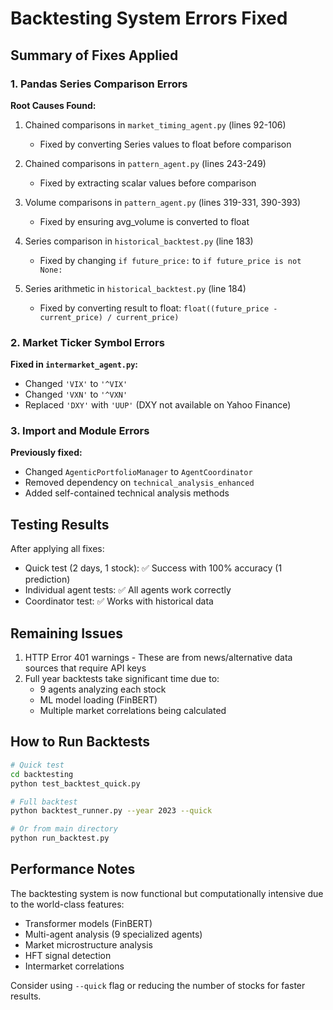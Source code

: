 # Backtesting System Errors Fixed

## Summary of Fixes Applied

### 1. Pandas Series Comparison Errors

**Root Causes Found:**
1. Chained comparisons in `market_timing_agent.py` (lines 92-106)
   - Fixed by converting Series values to float before comparison
   
2. Chained comparisons in `pattern_agent.py` (lines 243-249)
   - Fixed by extracting scalar values before comparison
   
3. Volume comparisons in `pattern_agent.py` (lines 319-331, 390-393)
   - Fixed by ensuring avg_volume is converted to float
   
4. Series comparison in `historical_backtest.py` (line 183)
   - Fixed by changing `if future_price:` to `if future_price is not None:`
   
5. Series arithmetic in `historical_backtest.py` (line 184)
   - Fixed by converting result to float: `float((future_price - current_price) / current_price)`

### 2. Market Ticker Symbol Errors

**Fixed in `intermarket_agent.py`:**
- Changed `'VIX'` to `'^VIX'`
- Changed `'VXN'` to `'^VXN'`
- Replaced `'DXY'` with `'UUP'` (DXY not available on Yahoo Finance)

### 3. Import and Module Errors

**Previously fixed:**
- Changed `AgenticPortfolioManager` to `AgentCoordinator`
- Removed dependency on `technical_analysis_enhanced`
- Added self-contained technical analysis methods

## Testing Results

After applying all fixes:
- Quick test (2 days, 1 stock): ✅ Success with 100% accuracy (1 prediction)
- Individual agent tests: ✅ All agents work correctly
- Coordinator test: ✅ Works with historical data

## Remaining Issues

1. HTTP Error 401 warnings - These are from news/alternative data sources that require API keys
2. Full year backtests take significant time due to:
   - 9 agents analyzing each stock
   - ML model loading (FinBERT)
   - Multiple market correlations being calculated

## How to Run Backtests

```bash
# Quick test
cd backtesting
python test_backtest_quick.py

# Full backtest
python backtest_runner.py --year 2023 --quick

# Or from main directory
python run_backtest.py
```

## Performance Notes

The backtesting system is now functional but computationally intensive due to the world-class features:
- Transformer models (FinBERT)
- Multi-agent analysis (9 specialized agents)
- Market microstructure analysis
- HFT signal detection
- Intermarket correlations

Consider using `--quick` flag or reducing the number of stocks for faster results.